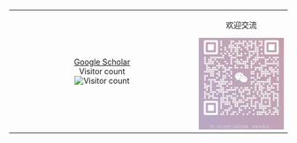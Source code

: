 <table>
  <tr>
    <td align="center" width="60%">
      <a href="https://scholar.google.com/citations?hl=zh-CN&user=y1myk_IAAAAJ&view_op=list_works&sortby=pubdate">Google Scholar</a><br>
      Visitor count<br>
      <img src="https://profile-counter.glitch.me/Boli-trainee/count.svg" alt="Visitor count">
    </td>
    <td align="center" width="30%">
      <p>欢迎交流</p>
      <img src="weixin.jpg" alt="WeChat width"="50px">
    </td>
  </tr>
</table>
